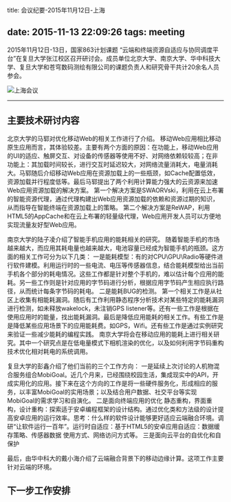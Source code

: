 title: 会议纪要-2015年11月12日-上海

date: 2015-11-13 22:09:26
tags: meeting
---


2015年11月12日-13日，国家863计划课题 “云端和终端资源自适应与协同调度平台”在复旦大学张江校区召开研讨会。成员单位北京大学、南京大学、华中科技大学、复旦大学和苍穹数码测绘有限公司的课题负责人和研究骨干共计20余名人员参会。


![上海会议](/meeting-shanghai.jpg)


<!--more-->

---

## 主要技术研讨内容

北京大学的马郓对优化移动Web的相关工作进行了介绍。
移动Web应用相比移动原生应用而言，其体验较差。主要有两个方面的原因：在功能上，移动Web应用的UI的适应、触屏交互、对设备的传感器等使用不好、对网络依赖较较高；在非功能上：其加载时间较长，进行交互时延迟较大，对网络流量消耗大，电量消耗大。马郓随后介绍移动Web应用在资源加载上的一些瓶颈，如Cache配置低效，资源加载并行程度低等。最后马郓提出了两个利用计算能力强大的云资源来加速Web应用资源加载的解决方案。
第一个解决方案是SWAORVski，利用在云上布署的智能资源代理，通过代理构建出Web应用资源加载的依赖和资源过期的知识，从而指导在智能终端在资源加载上的策略。
第二个解决方案是ReWAP，利用HTML5的AppCache和在云上布署的轻量级代理，Web应用开发人员可以方便地实现流量友好型Web应用。


南京大学的陆子凌介绍了智能手机应用的能耗相关的研究。
随着智能手机的市场越来越大，而应用其耗电量也越来越大，电池容量已经成为智能手机的瓶颈。这方面的相关工作可分为以下几类：
一是能耗模型：有的对CPU\GPU\Radio等硬件进行软件建模。利用运行时的一些电流、电压等传感器信息，结合能耗模型给出当前手机各个部分的耗电情况。这些工作都是针对整个手机的，难以估计每个应用的能耗。另一些工作则是针对应用的字节码进行分析，根据应用字节码产生相应执行路径，从而统计每条字节码的耗电。
二是能耗BUG的检测。
第一个相关工作是从社区上收集有相能耗漏洞。随后有工作利用静态程序分析技术对某些特定的能耗漏洞进行检测，如未释放wakelock，未注销GPS listener等。还有一些工作是根据在使用应用时的能量，找出能耗漏洞。最后是降低应用能耗的相关工作。有些工作是是降低某些应用场景下的应用能耗费。如GPS，Wifi。还有些工作是通过实例研究来验证一些减少能耗的编程实践。
南京大学将会在移动应用的能耗上进行相关研究。其中一个研究点是在低电量模式下相机渲染的优化，以及如何利用字节码重构技术优化相对耗电的系统调用。


复旦大学的彭鑫介绍了他们当前的三个工作方向：
一是延续上次讨论的人机物混合服务组合MobiGoal。近几个月来，已经围绕校园生活，集成现实中的API，开成实用化的应用。接下来在这个方向的工作是将一些硬件服务化，形成相应的服务，以丰富MobiGoal的实用场景；以及结合用户数据、社交平台等实现MobiGoal的需求学习和自演化。
二是面向终端应用的优化
静态重构，界面重构，设计重构：探索适于安卓编程框架的设计结构。通过优化类和方法级的设计提高安卓应用的运行效率。思考：什么样的软件设计能够更好适应云端融合环境。调研“让软件运行一百年”。运行时自适应：基于HTML5的安卓应用自适应：数据缓存策略、传感器数据 使用方式、网络访问方式等。
三是面向云平台的自优化和自保护


最后，由华中科大的戴小海介绍了云端融合背景下的移动边缘计算。这项工作主要针对云端的环境。


## 下一步工作安排





